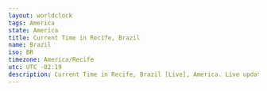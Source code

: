 ```yaml
---
layout: worldclock
tags: America
state: America
title: Current Time in Recife, Brazil
name: Brazil
iso: BR
timezone: America/Recife
utc: UTC -02:19
description: Current Time in Recife, Brazil [Live], America. Live update now time in Recife, timezone America/Recife, UTC -02:19, Country ISO code & Current Local Time.
---
```


